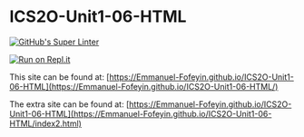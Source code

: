 # ICS2O-Unit1-06-HTML

[![GitHub's Super Linter](https://github.com/Emmanuel-Fofeyin/ICS2O-Unit1-06-HTML/actions/workflows/main.yml/badge.svg)](https://github.com/Emmanuel-Fofeyin/ICS2O-Unit1-06-HTML/actions/workflows/main.yml)

[![Run on Repl.it](https://repl.it/badge/github/Emmanuel-Fofeyin/ICS2O-Unit1-06-HTML)](https://repl.it/github/Emmanuel-Fofeyin/ICS2O-Unit1-06-HTML)


This site can be found at: [https://Emmanuel-Fofeyin.github.io/ICS2O-Unit1-06-HTML](https://Emmanuel-Fofeyin.github.io/ICS2O-Unit1-06-HTML/)

The extra site can be found at: [https://Emmanuel-Fofeyin.github.io/ICS2O-Unit1-06-HTML](https://Emmanuel-Fofeyin.github.io/ICS2O-Unit1-06-HTML/index2.html)
